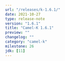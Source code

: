 ```yaml
---
url: "/releases/k-1.6.1/"
date: 2021-10-27
type: release-note
version: "1.6.1"
title: "Camel-K 1.6.1"
preview: ""
changelog: ""
category: "camel-k"
milestone: 26
jdk: [11]
---
```

